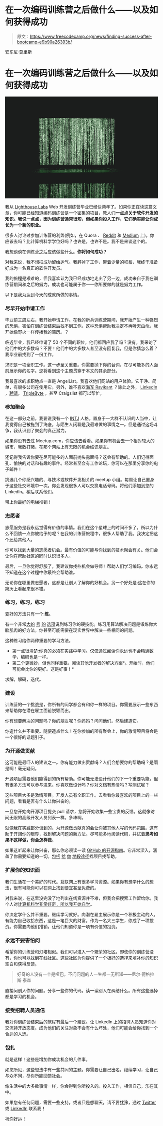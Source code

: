 # 在一次编码训练营之后做什么——以及如何获得成功

> 原文：<https://www.freecodecamp.org/news/finding-success-after-bootcamp-e9b90a26393b/>

安东尼·莫里斯

# 在一次编码训练营之后做什么——以及如何获得成功

![UHkKZFkrJ8Aupo014IymUNOqPWT1RcJjk6zU](img/1c884d1dda32d76d7c4e094ff2fc34e3.png)

我从 [Lighthouse Labs](https://lighthouselabs.ca/) Web 开发训练营毕业已经快两年了。如果你正在读这篇文章，你可能已经知道编码训练营是一个密集的项目，教人们**一点点关于软件开发的知识。我说一点点，因为训练营通常很短，但如果你投入工作，它们确实能让你成长为一个新的职业。**

很多人讨论过参加训练营的利弊(例如，在 Quora 、 [Reddit](https://www.reddit.com/r/cscareerquestions/comments/7mo9h5/should_i_go_to_coding_bootcamp/) 和 [Medium](https://medium.com/bits-and-behavior/coding-bootcamps-vs-computer-science-degrees-what-employers-want-and-other-perspectives-4058a67e4f15) 上)。你应该去吗？比计算机科学学位好吗？也许是，也许不是。我不是来谈这个的。

我想谈谈在训练营之后应该做些什么。**你将如何成功？**

对我来说，我不想把成功留给运气。我辞掉了工作，带着少量的积蓄，我终于准备好成为一名真正的软件开发员。

我的旅程是艰难的，但我喜欢认为我已经成功地走出了另一边。成功来自于我在训练营期间和之后的努力。成功也可能属于你——你所要做的就是努力工作。

以下是我为达到今天的成就所做的事情。

### 尽早开始申请工作

毕业前三周左右，我开始申请工作。在我的新兵训练营期间，我开始产生一种强烈的恐惧，害怕在训练营结束后找不到工作。这种恐惧帮助我决定不再听天由命。我开始像野火一样传播我的简历。？

临近毕业，我已经申请了 50 个不同的职位。他们都回应我了吗？没有。我采访了他们中的大多数吗？不要！他们中的大多数人甚至没有回复我，但是你猜怎么着？我毕业前找到了一份工作。

求职是一项全职工作。这一步至关重要。你需要抛下你的台词，在尽可能多的人面前展示你的名字。您将看到这个主题贯穿于本文的其余部分。

我最喜欢的求职地点一直是 AngelList。我喜欢他们网站的用户体验。它干净、简单，有很多公司在使用它。另外，谁不喜欢[海军 Ravikant](https://twitter.com/naval) ？除此之外， [LinkedIn](https://www.linkedin.com/jobs/) ，[聘请](https://hired.ca/)， [TripleByte](https://triplebyte.com/) ，甚至 Craigslist 都可以帮忙。

### 参加聚会

在这一部分之前，我要说我有一个 [INTJ](https://www.16personalities.com/intj-personality) 人格。置身于一大群不认识的人当中，让我觉得自己被拖到了海底。与陌生人闲聊是我最难做的事情之一。但是通过这场斗争，我认识到了聚会的真正潜力。

如果你没有去过 Meetup.com，你应该去看看。如果你有机会去一个相对较大的城市，我敢打赌，在那个网站上有无限的机会结识朋友。

还记得我告诉你要在尽可能多的人面前抛头露面吗？这会有帮助的。人们记得面孔、愉快的对话和有趣的事件。经常甚至会有工作论坛，你可以在那里分享你的电子邮件！

挑选几个你感兴趣的、与技术或软件开发相关的 meetup 小组。每周让自己置身于这些社交环境中一次。你会发现很多人可以交换电话号码。将他们添加到您的 LinkedIn。稍后联系他们。

带上你最好的电梯推销！

### 志愿者

志愿服务是我永远觉得有价值的事情。我们在这个星球上的时间不多了，所以为什么不回馈一点你被给予的呢？在我的训练营旅程中，很多人帮助了我。我决定把这个还给其他人。

你可以找到大量的志愿者机会。最有价值的可能与你找到的技术聚会有关。他们会让你在帮助社区的同时认识很多人。

最后，一旦你觉得舒服了，我建议你找些机会做导师！帮助人们学习编码。你永远不知道在这个过程中你最终会帮助谁。

无论你在哪里做志愿者，这都是让别人了解你的好机会。另一个好处是:这在你的简历上看起来很不错。

### 练习，练习，练习

变好的方法只有一个:**练**。

有一个非常[大的](http://codefights.com) [号](http://www.codewars.com) [的](https://leetcode.com/) [选项](http://exercism.io/)说到练习你的硬技能。练习用算法解决问题是锻炼你大脑肌肉的好方法。你甚至可能需要在现实世界中解决一些相同的问题。

这种练习给你两种重要的学习方法。

*   第一点很清楚:你真的必须在实践中学习。仅仅通过阅读你永远也不会精通数学，编码也是一样。
*   第二个更微妙，但也同样重要。阅读其他开发者的解决方案*。开始时，他们可能会比你的更好。这是好事！*

求解，解码，迭代。

### 建设

训练营的一个挑战是，你所有的同学都会有和你一样的项目。你需要展示一些东西来帮助你在潜在雇主面前脱颖而出。

你有想要解决的问题吗？你的朋友呢？你妈妈？问问他们。然后建造它。

你造什么并不重要。随便造点什么！在你参加的所有聚会上，你的激情项目将会是一个很好的话题引子。

### 为开源做贡献

这可能是最吓人的建议之一。你有能力做出贡献吗？人们会想要你的帮助吗？是啊是啊！毫无疑问。

开源项目需要他们能得到的所有帮助。你可能无法设计他们的下一个重要功能，但有很多方法可以参与进来。你喜欢做设计吗？你对文档有热情吗？写测试呢？

这些项目大多是激情项目。开发人员有全职工作。去看看你最喜欢的项目上的一些问题，看看是否有什么让你兴奋的。

一旦您开始向开源项目提交 pull 请求，您将开始收集一些宝贵的反馈。这就像访问无限的高级开发人员列表一样。多棒啊。

就像我在实践部分谈到的，为开源做贡献真的会让你被其他人写的代码包围。这有助于开阔你的眼界，找到解决问题的新方法。尽可能多地阅读代码，并试着**思考如果不这样做，你会怎样做**。

如果这听起来让你兴奋，那么你必须读一读 [GitHub 的开源指南](https://opensource.guide/how-to-contribute/)。它非常深入，涵盖了你需要知道的一切。[包括](https://up-for-grabs.net/#/) [给](https://opensourcefriday.com/) [你](http://www.firsttimersonly.com/) [地段](https://yourfirstpr.github.io/)[途径](https://24pullrequests.com/)找项目找帮助。

### 扩展你的知识面

我们生活在一个美好的时代。互联网上有很多学习资源。如果你有想学什么的想法，很有可能你可以在网上找到便宜甚至免费的。

对我来说，在这里没完没了地列出在线资源并不难，但我会把搜索工作留给你。我个人对[计算机科学非常好奇，所以我开始自学](https://github.com/ossu/computer-science)。

你决定学什么并不重要。继续学习就好。向潜在雇主展示你是一个积极主动的人，有能力自己收拾东西，这是一笔巨大的财富。作为一名大三学生，你成了一项投资。你需要向他们推销，让他们知道你是一项有价值的投资。

### 永远不要害怕问

希望你的训练营和灯塔相似。我们可以进入一个繁荣的社区。即使你的训练营没有，你也可以找到在线社区。这些社区为你提供了一个极好的选择来填补你的知识空白和获得反馈。

> 好奇的人没有一个是哑巴。不问问题的人一生都一无所知——尼尔·德格拉斯·泰森

直接问别人你的问题。分享一些你的代码。读一读别人在纠结什么。所有这些选择都是学习的机会。

### 接受招聘人员通信

我对你训练营结束后的旅程有最后一个建议。让 LinkedIn 上的招聘人员知道你对交流持开放态度。成为他们的关注对象不会有什么坏处，他们可能会给你找到一个合适的人选。

### 包扎

就是这样！这些是增加你成功机会的几件事。

如您所见，这些想法中有一些共同的主题。你需要让自己出名，继续学习，让自己与众不同，尽你所能回馈社会。

像生活中的大多数事情一样，你会得到你所投入的。投入工作，相信自己，乐在其中。

如果您有任何问题，需要一些支持，或者只是想聊天，请不要犹豫，通过 [Twitter](https://twitter.com/amorriscode) 或 [LinkedIn](https://www.linkedin.com/in/amorriscode/) 联系我！

祝你好运！